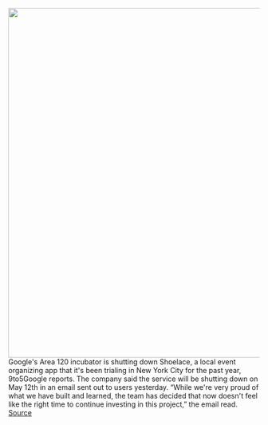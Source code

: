 <img src='https://cdn.vox-cdn.com/thumbor/tYLO0JrSpHtgPlLMOQATmNFGI30=/0x0:1497x998/1200x800/filters:focal(630x380:868x618)/cdn.vox-cdn.com/uploads/chorus_image/image/66725206/shoelace_2.0.jpg' width='700px' /><br/>
Google's Area 120 incubator is shutting down Shoelace, a local event organizing app that it's been trialing in New York City for the past year, 9to5Google reports. The company said the service will be shutting down on May 12th in an email sent out to users yesterday. “While we're very proud of what we have built and learned, the team has decided that now doesn't feel like the right time to continue investing in this project,” the email read.
<a href='https://www.theverge.com/2020/4/29/21240978/google-area-120-shoelace-shut-down-date-event-organizing-app'> Source <a/>